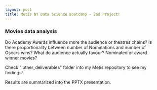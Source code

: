```yaml
---
layout: post
title: Metis NY Data Science Bootcamp - 2nd Project!
---
```


###  Movies data analysis 


Do Academy Awards influence more the audience or theatres chains?
Is there proportionality between number of Nominations and number of Oscars wins?
What do audience actually favour? Nominated or award winner movies?

Check "luther_deliverables" folder into my Metis repository to see my findings!

Results are summarized into the PPTX presentation.
